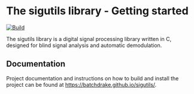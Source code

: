 # The sigutils library - Getting started

[![Build](https://github.com/BatchDrake/sigutils/actions/workflows/build.yml/badge.svg)](https://github.com/BatchDrake/sigutils/actions/workflows/build.yml)

The sigutils library is a digital signal processing library written in C, designed for blind signal analysis and automatic demodulation.

## Documentation

Project documentation and instructions on how to build and install the project can be found at https://batchdrake.github.io/sigutils/.

 

